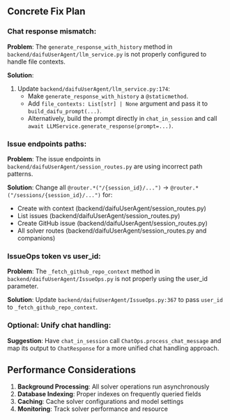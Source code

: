 
## Concrete Fix Plan

### Chat response mismatch:

**Problem**: The `generate_response_with_history` method in `backend/daifuUserAgent/llm_service.py` is not properly configured to handle file contexts.

**Solution**:
1. Update `backend/daifuUserAgent/llm_service.py:174`:
   - Make `generate_response_with_history` a `@staticmethod`.
   - Add `file_contexts: List[str] | None` argument and pass it to `build_daifu_prompt(...)`.
   - Alternatively, build the prompt directly in `chat_in_session` and call `await LLMService.generate_response(prompt=...)`.

### Issue endpoints paths:

**Problem**: The issue endpoints in `backend/daifuUserAgent/session_routes.py` are using incorrect path patterns.

**Solution**:
Change all `@router.*("/{session_id}/...")` → `@router.*("/sessions/{session_id}/...")` for:
- Create with context (backend/daifuUserAgent/session_routes.py)
- List issues (backend/daifuUserAgent/session_routes.py)
- Create GitHub issue (backend/daifuUserAgent/session_routes.py)
- All solver routes (backend/daifuUserAgent/session_routes.py and companions)

### IssueOps token vs user_id:

**Problem**: The `_fetch_github_repo_context` method in `backend/daifuUserAgent/IssueOps.py` is not properly using the user_id parameter.

**Solution**:
Update `backend/daifuUserAgent/IssueOps.py:367` to pass `user_id` to `_fetch_github_repo_context`.

### Optional: Unify chat handling:

**Suggestion**: Have `chat_in_session` call `ChatOps.process_chat_message` and map its output to `ChatResponse` for a more unified chat handling approach.

## Performance Considerations

1. **Background Processing**: All solver operations run asynchronously
2. **Database Indexing**: Proper indexes on frequently queried fields
3. **Caching**: Cache solver configurations and model settings
4. **Monitoring**: Track solver performance and resource